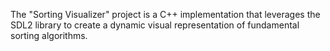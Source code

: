 The "Sorting Visualizer" project is a C++ implementation that leverages the SDL2 library to create a dynamic visual representation of fundamental sorting algorithms. 
